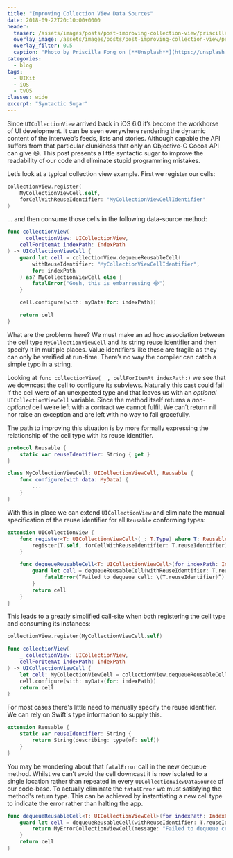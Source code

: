 ```yaml
---
title: "Improving Collection View Data Sources"
date: 2018-09-22T20:10:00+0000
header:
  teaser: /assets/images/posts/post-improving-collection-view/priscilla-fong-83012-unsplash.jpg
  overlay_image: /assets/images/posts/post-improving-collection-view/priscilla-fong-83012-unsplash.jpg
  overlay_filter: 0.5
  caption: "Photo by Priscilla Fong on [**Unsplash**](https://unsplash.com)"
categories:
  - blog
tags:
  - UIKit
  - iOS
  - tvOS
classes: wide
excerpt: "Syntactic Sugar"
---
```

Since `UICollectionView` arrived back in iOS 6.0 it’s become the workhorse of UI development. It can be seen everywhere rendering the dynamic content of the interweb’s feeds, lists and stories. Although capable the API suffers from that particular clunkiness that only an Objective-C Cocoa API can give 😆. This post presents a little syntactic sugar to improve the readability of our code and eliminate stupid programming mistakes.

Let’s look at a typical collection view example. First we register our cells:
```swift
collectionView.register(
    MyCollectionViewCell.self, 
    forCellWithReuseIdentifier: "MyCollectionViewCellIdentifier"
)
```

... and then consume those cells in the following data-source method:
```swift
func collectionView(
    _ collectionView: UICollectionView, 
    cellForItemAt indexPath: IndexPath
) -> UICollectionViewCell {
    guard let cell = collectionView.dequeueReusableCell(
        withReuseIdentifier: "MyCollectionViewCellIdentifier", 
        for: indexPath
    ) as? MyCollectionViewCell else {
        fatalError("Gosh, this is embarressing 😭")
    }

    cell.configure(with: myData(for: indexPath))

    return cell
}
```

What are the problems here? We must make an ad hoc association between the cell type `MyCollectionViewCell` and its string reuse identifier and then specify it in multiple places. Value identifiers like these are fragile as they can only be verified at run-time. There’s no way the compiler can catch a simple typo in a string.

Looking at `func collectionView(_ , cellForItemAt indexPath:)` we see that we downcast the cell to configure its subviews. Naturally this cast could fail if the cell were of an unexpected type and that leaves us with an *optional* `UICollectionViewCell` variable. Since the method itself returns a *non-optional* cell we’re left with a contract we cannot fulfil. We can’t return nil nor raise an exception and are left with no way to fail gracefully.

The path to improving this situation is by more formally expressing the relationship of the cell type with its reuse identifier.

```swift
protocol Reusable {
    static var reuseIdentifier: String { get }
}
```

```swift
class MyCollectionViewCell: UICollectionViewCell, Reusable {
    func configure(with data: MyData) {
        ...
    }
}
```
With this in place we can extend `UICollectionView` and eliminate the manual specification of the reuse identifier for all `Reusable` conforming types:

```swift
extension UICollectionView {
    func register<T: UICollectionViewCell>(_: T.Type) where T: Reusable {
        register(T.self, forCellWithReuseIdentifier: T.reuseIdentifier)
    }

    func dequeueReusableCell<T: UICollectionViewCell>(for indexPath: IndexPath) -> T where T: Reusable {
        guard let cell = dequeueReusableCell(withReuseIdentifier: T.reuseIdentifier, for: indexPath) as? T else {
            fatalError(“Failed to dequeue cell: \(T.reuseIdentifier)”)
        }
        return cell
    }
}
```

This leads to a greatly simplified call-site when both registering the cell type and consuming its instances:
```swift
collectionView.register(MyCollectionViewCell.self)
```
```swift
func collectionView(
	_ collectionView: UICollectionView, 
    cellForItemAt indexPath: IndexPath
) -> UICollectionViewCell {
    let cell: MyCollectionViewCell = collectionView.dequeueReusableCell(for: indexPath)
    cell.configure(with: myData(for: indexPath))
    return cell
}
```

For most cases there's little need to manually specify the reuse identifier. We can rely on Swift's type information to supply this.
```swift
extension Reusable {
    static var reuseIdentifier: String {
        return String(describing: type(of: self))
    }
}
```

You may be wondering about that `fatalError` call in the new dequeue method. Whilst we can’t avoid the cell downcast it is now isolated to a single location rather than repeated in every `UICollectionViewDataSource` of our code-base. To actually eliminate the `fatalError` we must satisfying the method's return type. This can be achieved by instantiating a new cell type to indicate the error rather than halting the app. 

```swift
func dequeueReusableCell<T: UICollectionViewCell>(for indexPath: IndexPath) -> T where T: Reusable {
    guard let cell = dequeueReusableCell(withReuseIdentifier: T.reuseIdentifier, for: indexPath) as? T else {
        return MyErrorCollectionViewCell(message: "Failed to dequeue cell: \(T.reuseIdentifier)"))
    }
    return cell
}
```